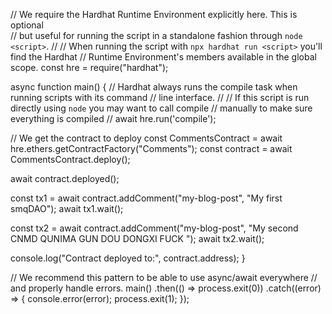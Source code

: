 // We require the Hardhat Runtime Environment explicitly here. This is optional                   
// but useful for running the script in a standalone fashion through `node <script>`.
//
// When running the script with `npx hardhat run <script>` you'll find the Hardhat
// Runtime Environment's members available in the global scope.
const hre = require("hardhat");

async function main() {
  // Hardhat always runs the compile task when running scripts with its command
  // line interface.
  //
  // If this script is run directly using `node` you may want to call compile
  // manually to make sure everything is compiled
  // await hre.run('compile');

  // We get the contract to deploy
  const CommentsContract = await hre.ethers.getContractFactory("Comments");
  const contract = await CommentsContract.deploy();

  await contract.deployed();

  const tx1 = await contract.addComment("my-blog-post", "My first smqDAO");
  await tx1.wait();

  const tx2 = await contract.addComment("my-blog-post", "My second CNMD QUNIMA  GUN DOU DONGXI  FUCK ");
  await tx2.wait();

  console.log("Contract deployed to:", contract.address);
}

// We recommend this pattern to be able to use async/await everywhere
// and properly handle errors.
main()
  .then(() => process.exit(0))
  .catch((error) => {
    console.error(error);
    process.exit(1);
  });
